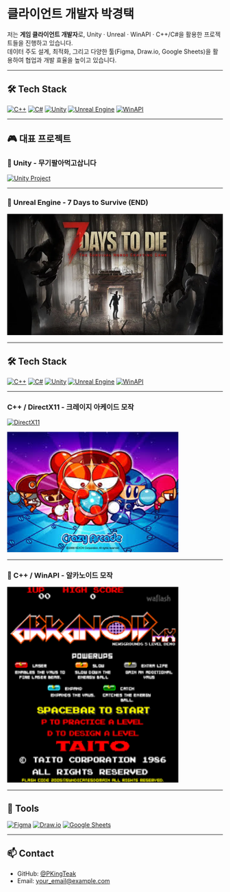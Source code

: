 # 클라이언트 개발자 박경택

저는 **게임 클라이언트 개발자**로, Unity · Unreal · WinAPI · C++/C#을 활용한 프로젝트들을 진행하고 있습니다.  
데이터 주도 설계, 최적화, 그리고 다양한 툴(Figma, Draw.io, Google Sheets)을 활용하여 협업과 개발 효율을 높이고 있습니다.

---

## 🛠 Tech Stack

[![C++](https://img.shields.io/badge/C++-00599C?style=for-the-badge&logo=cplusplus&logoColor=white)](https://github.com/PKingTeak/WinAPI_PKT)
[![C#](https://img.shields.io/badge/C%23-239120?style=for-the-badge&logo=csharp&logoColor=white)](https://github.com/PKingTeak/TextRPGTeam17)
[![Unity](https://img.shields.io/badge/Unity-100000?style=for-the-badge&logo=unity&logoColor=white)](https://github.com/ShrimpDan/Forge_Idle)
[![Unreal Engine](https://img.shields.io/badge/Unreal-0E1128?style=for-the-badge&logo=unrealengine&logoColor=white)](https://github.com/PKingTeak/7days-to-survive-END-)
[![WinAPI](https://img.shields.io/badge/WinAPI-0078D6?style=for-the-badge&logo=windows&logoColor=white)](https://github.com/PKingTeak/WinAPI_PKT)

---

## 🎮 대표 프로젝트

### 🔹 Unity - 무기팔아먹고삽니다
<a href="https://github.com/ShrimpDan/Forge_Idle">
  <img src="https://github.com/user-attachments/assets/0d61beaa-d748-46f0-9a05-635cb155e16e" alt="Unity Project" width="600">
</a>

---

### 🔹 Unreal Engine - 7 Days to Survive (END)
<a href="https://github.com/PKingTeak/7days-to-survive-END-">
  <img src="https://raw.githubusercontent.com/PKingTeak/PKingTeak/main/Docs/7DaysToDie.png" alt="Unreal Project" width="600">
</a>

---

## 🛠 Tech Stack

[![C++](https://img.shields.io/badge/C++-00599C?style=for-the-badge&logo=cplusplus&logoColor=white)](https://github.com/PKingTeak/WinAPI_PKT)
[![C#](https://img.shields.io/badge/C%23-239120?style=for-the-badge&logo=csharp&logoColor=white)](https://github.com/PKingTeak/TextRPGTeam17)
[![Unity](https://img.shields.io/badge/Unity-100000?style=for-the-badge&logo=unity&logoColor=white)](https://github.com/ShrimpDan/Forge_Idle)
[![Unreal Engine](https://img.shields.io/badge/Unreal-0E1128?style=for-the-badge&logo=unrealengine&logoColor=white)](https://github.com/PKingTeak/7days-to-survive-END-)
[![WinAPI](https://img.shields.io/badge/WinAPI-0078D6?style=for-the-badge&logo=windows&logoColor=white)](https://github.com/PKingTeak/WinAPI_PKT)

---
### C++ / DirectX11 - 크레이지 아케이드 모작

[![DirectX11](https://img.shields.io/badge/DirectX11-0078D6?style=for-the-badge&logo=microsoft&logoColor=white)](https://github.com/PKingTeak/DX_Team_CrazyArcade)

<a href="https://github.com/seungjae94/DX_Team_CrazyArcade">
  <img src="https://raw.githubusercontent.com/PKingTeak/PKingTeak/main/Docs/크레이지아케이드.jpg" alt="Crazy Arcade" width="400">
</a>


---


### 🔹 C++ / WinAPI - 알카노이드 모작
<a href="https://github.com/PKingTeak/ArkanoidReleaseMode">
  <img src="https://raw.githubusercontent.com/PKingTeak/PKingTeak/main/Docs/알카노이드.png" alt="Arkanoid Project" width="400">
</a>


---

## 🧰 Tools

[![Figma](https://img.shields.io/badge/Figma-F24E1E?style=for-the-badge&logo=figma&logoColor=white)](https://www.figma.com/)
[![Draw.io](https://img.shields.io/badge/Draw.io-F08705?style=for-the-badge&logo=diagramsdotnet&logoColor=white)](https://app.diagrams.net/)
[![Google Sheets](https://img.shields.io/badge/Google%20Sheets-34A853?style=for-the-badge&logo=googlesheets&logoColor=white)](https://docs.google.com/spreadsheets/)

---

## 📫 Contact

- GitHub: [@PKingTeak](https://github.com/PKingTeak)
- Email: your_email@example.com
